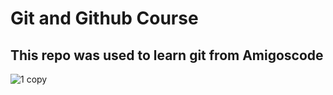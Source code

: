 # Git and Github Course

## This repo was used to learn git from Amigoscode

![1 copy](https://user-images.githubusercontent.com/40702606/109077075-81b22b80-76f3-11eb-803c-d7a364b55d84.png)
